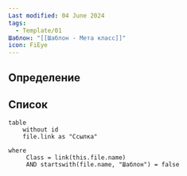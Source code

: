 ```yaml
---
Last modified: 04 June 2024
tags:
  - Template/01
Шаблон: "[[Шаблон - Мета класс]]"
icon: FiEye
---
```

## Определение

## Список
```dataview
table
	without id
	file.link as "Ссылка"

where
	 Class = link(this.file.name) 
	 AND startswith(file.name, "Шаблон") = false
```